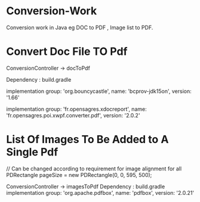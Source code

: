 # Conversion-Work
Conversion work in Java eg DOC to PDF , Image list to PDF.


# Convert Doc File TO Pdf
ConversionController -> docToPdf

Dependency : build.gradle

implementation group: 'org.bouncycastle', name: 'bcprov-jdk15on', version: '1.66'

implementation group: 'fr.opensagres.xdocreport', name: 'fr.opensagres.poi.xwpf.converter.pdf', version: '2.0.2'



# List Of Images To Be Added to A Single Pdf

// Can be changed according to requirement for image alignment for all
PDRectangle pageSize = new PDRectangle(0, 0, 595, 500);

ConversionController -> imagesToPdf
Dependency : build.gradle
implementation group: 'org.apache.pdfbox', name: 'pdfbox', version: '2.0.21'


